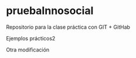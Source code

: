 # pruebaInnosocial
Repositorio para la clase práctica con GIT + GitHab

Ejemplos prácticos2

Otra modificación
